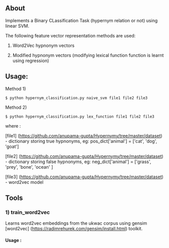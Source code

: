 ## About

Implements a Binary CLassification Task (hypernym relation or not) using linear SVM. 

The following feature vector representation methods are used:

1)  Word2Vec hypnonym vectors 

2)  Modified hypnonym vectors (modifying lexical function function is learnt using regression)

## Usage: 

Method 1)  

    $ python hypernym_classification.py naive_svm file1 file2 file3  

Method 2)
          
    $ python hypernym_classification.py lex_function file1 file2 file3

where :

[file1] (https://github.com/anupama-gupta/Hypernymy/tree/master/dataset) - dictionary storing true hypnonyms,  eg: pos_dict['animal'] = ['cat', 'dog', 'goat']

[file2] (https://github.com/anupama-gupta/Hypernymy/tree/master/dataset) - dictionary storing false hypnonyms, eg: neg_dict['animal'] = ['grass', 'prey', 'bone', 'ocean' ]

[file3] (https://github.com/anupama-gupta/Hypernymy/tree/master/dataset) - word2vec model 

## Tools

### 1) train_word2vec

Learns word2vec embeddings from the ukwac corpus using gensim [word2vec] (https://radimrehurek.com/gensim/install.html) toolkit.

#### Usage :




